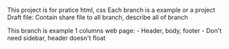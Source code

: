 This project is for pratice html, css
Each branch is a example or a project
Draft file: Contain share file to all branch, describe all of branch

This branch is example 1 columns web page:
    - Header, body, footer
    - Don't need sidebar, header doesn't float
    
    
